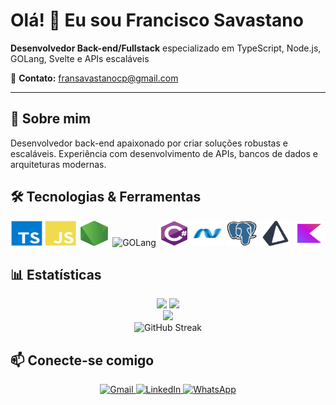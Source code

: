 # Olá! 👋 Eu sou Francisco Savastano

**Desenvolvedor Back-end/Fullstack** especializado em TypeScript, Node.js, GOLang, Svelte e APIs escaláveis

📧 **Contato:** fransavastanocp@gmail.com

---

## 🚀 Sobre mim
Desenvolvedor back-end apaixonado por criar soluções robustas e escaláveis. Experiência com desenvolvimento de APIs, bancos de dados e arquiteturas modernas.

## 🛠️ Tecnologias & Ferramentas

<div align="center">
  <img alt="TypeScript" height="40" width="50" src="https://raw.githubusercontent.com/devicons/devicon/master/icons/typescript/typescript-original.svg"/>
  <img alt="JavaScript" height="40" width="50" src="https://raw.githubusercontent.com/devicons/devicon/master/icons/javascript/javascript-plain.svg"/>
  <img alt="Node.js" height="40" width="50" src="https://raw.githubusercontent.com/devicons/devicon/master/icons/nodejs/nodejs-original.svg"/>
  <img alt="GOLang" height="40" width="50" src="https://cdn.jsdelivr.net/gh/devicons/devicon@latest/icons/go/go-original-wordmark.svg" />
          
  <img alt="C#" height="40" width="50" src="https://raw.githubusercontent.com/devicons/devicon/master/icons/csharp/csharp-original.svg"/>
  <img alt=".NET" height="40" width="50" src="https://raw.githubusercontent.com/devicons/devicon/master/icons/dot-net/dot-net-original.svg"/>
  <img alt="PostgreSQL" height="40" width="50" src="https://raw.githubusercontent.com/devicons/devicon/master/icons/postgresql/postgresql-original.svg"/>
  <img alt="Prisma" height="40" width="50" src="https://raw.githubusercontent.com/devicons/devicon/master/icons/prisma/prisma-original.svg"/>
  <img alt="Kotlin" height="40" width="50" src="https://raw.githubusercontent.com/devicons/devicon/master/icons/kotlin/kotlin-original.svg"/>
</div>

## 📊 Estatísticas

<div align="center">
  <img height="180em" src="https://github-readme-stats.vercel.app/api?username=FranciscoSavastano&show_icons=true&theme=dark&include_all_commits=true&count_private=false&locale=pt-br"/>
  <img height="180em" src="https://github-readme-stats.vercel.app/api/top-langs/?username=FranciscoSavastano&layout=compact&langs_count=7&theme=dark&locale=pt-br"/>
</div>

<div align="center">
  <img src="https://github-readme-stats.vercel.app/api/wakatime?username=FranciscoSavastanoCz&layout=compact&&theme=dark&v2" />
</div>

<div align="center">
  <img src="https://streak-stats.demolab.com/?user=FranciscoSavastano&theme=dark&locale=pt_BR" alt="GitHub Streak" />
</div>

## 📫 Conecte-se comigo

<div align="center">
  <a href="mailto:fransavastanocp@gmail.com">
    <img src="https://img.shields.io/badge/-Gmail-%23333?style=for-the-badge&logo=gmail&logoColor=white" alt="Gmail">
  </a>
  <a href="https://www.linkedin.com/in/franciscosavastano/" target="_blank">
    <img src="https://img.shields.io/badge/-LinkedIn-%230077B5?style=for-the-badge&logo=linkedin&logoColor=white" alt="LinkedIn">
  </a>
  <a href="https://wa.me/5521936184109" target="_blank">
    <img src="https://img.shields.io/badge/WhatsApp-25D366?style=for-the-badge&logo=whatsapp&logoColor=white" alt="WhatsApp">
  </a>
</div>

